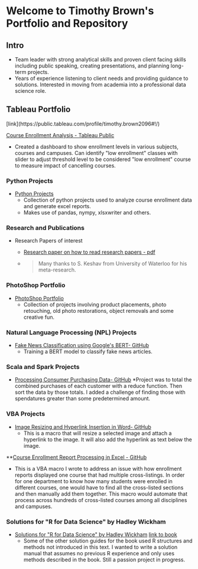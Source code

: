 # Welcome to Timothy Brown's Portfolio and Repository

## Intro<br>
* Team leader with strong analytical skills and proven client facing skills including public speaking, creating presentations, and planning long-term projects.
* Years of experience listening to client needs and providing guidance to solutions. Interested in moving from academia into a professional data science role.

<h2> Tableau Portfolio </h2>  [link](https://public.tableau.com/profile/timothy.brown2096#!/) <br>

[Course Enrollment Analysis - Tableau Public](https://public.tableau.com/profile/timothy.brown2096#!/vizhome/AlpharettaProject/Story1) <br>
* Created a dashboard to show enrollment levels in various subjects, courses and campuses.  Can identify "low enrollment" classes with slider to adjust threshold level to be considered "low enrollment" course to measure impact of cancelling courses.


### Python Projects <br>

* [Python Projects](https://brownt47.github.io/Python_Projects/)<br>
  * Collection of python projects used to analyze course enrollment data and generate excel reports.  
  * Makes use of pandas, nympy, xlsxwriter and others.

### Research and Publications <br>
* Research Papers of interest

  * [Research paper on how to read research papers - pdf](https://web.stanford.edu/class/ee384m/Handouts/HowtoReadPaper.pdf) <br>
  * > Many thanks to S. Keshav from University of Waterloo for his meta-research.

### PhotoShop Portfolio <br>
* [PhotoShop Portfolio](https://brownt47.github.io/Photoshop/) <br>
  * Collection of projects involving product placements, photo retouching, old photo restorations, object removals and some creative fun.

### Natural Language Processing (NPL) Projects <br>
* [Fake News Classification using Google's BERT- GitHub](https://github.com/brownt47/NLP_Projects/blob/main/BERT%20NLP%20Classification.md)
  * Training a BERT model to classify fake news articles.  

### Scala and Spark Projects <br>
* [Processing Consumer Purchasing Data- GitHub](https://github.com/brownt47/Scala/blob/main/CustomerPurchasing.md)
  *Project was to total the combined purchases of each customer with a reduce function. Then sort the data by those totals. I added a challenge of finding those with spendatures greater than some predetermined amount.

### VBA Projects <br>
* [Image Resizing and Hyperlink Insertion  in Word- GitHub](https://github.com/brownt47/VBA-Projects/blob/main/ResizeImage.md)
  * This is a macro that will resize a selected image and attach a hyperlink to the image. It will also add the hyperlink as text below the image.

**[Course Enrollment Report Processing in Excel - GitHub](https://github.com/brownt47/VBA-Projects/blob/main/CrossListedCourses.md) <br>
* This is a VBA macro I wrote to address an issue with how enrollment reports displayed one course that had multiple cross-listings.  In order for one department to know how many students were enrolled in different courses, one would have to find all the cross-listed sections and then manually add them together.  This macro would automate that process across hundreds of cross-listed courses among all disciplines and campuses.

### Solutions for "R for Data Science" by Hadley Wickham<br>
* [Solutions for "R for Data Science" by Hadley Wickham](https://brownt47.github.io/R-For-Data-Science-Solutions) [link to book](https://r4ds.had.co.nz/) <br>
  * Some of the other solution guides for the book used R structures and methods not introduced in this text.  I wanted to write a solution manual that assumes no previous R experience and only uses methods described in the book.  Still a passion project in progress.

